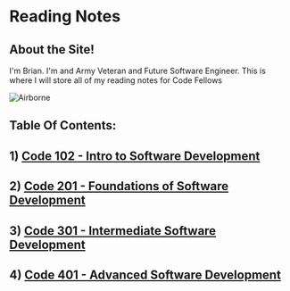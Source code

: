 # Reading Notes

## About the Site!

I'm Brian. I'm and Army Veteran and Future Software Engineer. This is where I will store all of my reading notes for Code Fellows

![Airborne](https://api.army.mil/e2/c/images/2013/12/13/324627/size0.jpg) 

## Table Of Contents:

## 1) [Code 102 - Intro to Software Development](class102main.md)

## 2) [Code 201 - Foundations of Software Development](class201main.md) 

## 3) [Code 301 - Intermediate Software Development](class301main.md)

## 4) [Code 401 - Advanced Software Development](class401main.md)